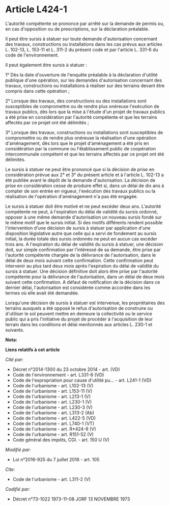 # Article L424-1

L'autorité compétente se prononce par arrêté sur la demande de permis ou, en cas d'opposition ou de prescriptions, sur la
déclaration préalable. 

Il peut être sursis à statuer sur toute demande d'autorisation concernant des travaux, constructions ou installations dans
les cas prévus aux articles L. 102-13, L. 153-11 et L. 311-2 du présent code et par l'article L. 331-6 du code de
l'environnement. 

Il peut également être sursis à statuer : 

1° Dès la date d'ouverture de l'enquête préalable à la déclaration d'utilité publique d'une opération, sur les demandes
d'autorisation concernant des travaux, constructions ou installations à réaliser sur des terrains devant être compris dans
cette opération ; 

2° Lorsque des travaux, des constructions ou des installations sont susceptibles de compromettre ou de rendre plus onéreuse
l'exécution de travaux publics, dès lors que la mise à l'étude d'un projet de travaux publics a été prise en considération
par l'autorité compétente et que les terrains affectés par ce projet ont été délimités ; 

3° Lorsque des travaux, constructions ou installations sont susceptibles de compromettre ou de rendre plus onéreuse la
réalisation d'une opération d'aménagement, dès lors que le projet d'aménagement a été pris en considération par la commune ou
l'établissement public de coopération intercommunale compétent et que les terrains affectés par ce projet ont été délimités. 

Le sursis à statuer ne peut être prononcé que si la décision de prise en considération prévue aux 2° et 3° du présent article
et à l'article L. 102-13 a été publiée avant le dépôt de la demande d'autorisation. La décision de prise en considération
cesse de produire effet si, dans un délai de dix ans à compter de son entrée en vigueur, l'exécution des travaux publics ou
la réalisation de l'opération d'aménagement n'a pas été engagée. 

Le sursis à statuer doit être motivé et ne peut excéder deux ans. L'autorité compétente ne peut, à l'expiration du délai de
validité du sursis ordonné, opposer à une même demande d'autorisation un nouveau sursis fondé sur le même motif que le sursis
initial. Si des motifs différents rendent possible l'intervention d'une décision de sursis à statuer par application d'une
disposition législative autre que celle qui a servi de fondement au sursis initial, la durée totale des sursis ordonnés ne
peut en aucun cas excéder trois ans. A l'expiration du délai de validité du sursis à statuer, une décision doit, sur simple
confirmation par l'intéressé de sa demande, être prise par l'autorité compétente chargée de la délivrance de l'autorisation,
dans le délai de deux mois suivant cette confirmation. Cette confirmation peut intervenir au plus tard deux mois après
l'expiration du délai de validité du sursis à statuer. Une décision définitive doit alors être prise par l'autorité
compétente pour la délivrance de l'autorisation, dans un délai de deux mois suivant cette confirmation. A défaut de
notification de la décision dans ce dernier délai, l'autorisation est considérée comme accordée dans les termes où elle avait
été demandée. 

Lorsqu'une décision de sursis à statuer est intervenue, les propriétaires des terrains auxquels a été opposé le refus
d'autorisation de construire ou d'utiliser le sol peuvent mettre en demeure la collectivité ou le service public qui a pris
l'initiative du projet de procéder à l'acquisition de leur terrain dans les conditions et délai mentionnés aux articles L.
230-1 et suivants.

**Nota:**



**Liens relatifs à cet article**

_Cité par_:

  - Décret n°2014-1300 du 23 octobre 2014 - art. (VD)
  - Code de l'environnement - art. L331-6 (VD)
  - Code de l'expropriation pour cause d'utilité pu... - art. L241-1 (VD)
  - Code de l'urbanisme - art. L102-13 (V)
  - Code de l'urbanisme - art. L153-11 (V)
  - Code de l'urbanisme - art. L213-1 (V)
  - Code de l'urbanisme - art. L230-1 (V)
  - Code de l'urbanisme - art. L230-3 (V)
  - Code de l'urbanisme - art. L313-2 (Ab)
  - Code de l'urbanisme - art. L422-5 (VD)
  - Code de l'urbanisme - art. L740-1 (VT)
  - Code de l'urbanisme - art. R*424-9 (V)
  - Code de l'urbanisme - art. R151-52 (V)
  - Code général des impôts, CGI. - art. 150 U (V)

_Modifié par_:

  - Loi n°2016-925 du 7 juillet 2016 - art. 105

_Cite_:

  - Code de l'urbanisme - art. L311-2 (V)

_Codifié par_:

  - Décret n°73-1022 1973-11-08 JORF 13 NOVEMBRE 1973
